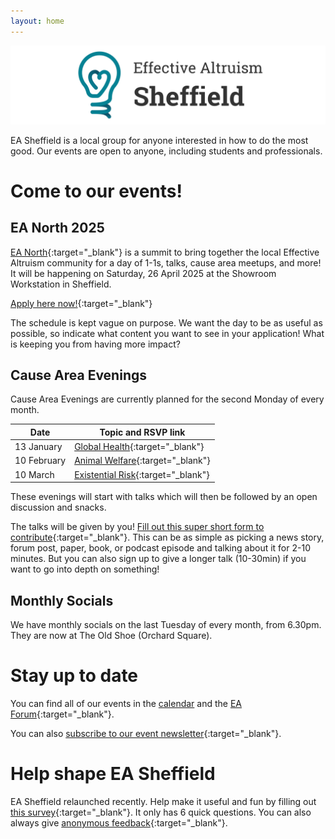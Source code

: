 ```yaml
---
layout: home
---
```


![image](media/banner_light.png)

EA Sheffield is a local group for anyone interested in how to do the most good. Our events are open to anyone, including students and professionals.

# Come to our events!

## EA North 2025
[EA North](https://tinyurl.com/EANorth2025){:target="\_blank"} is a summit to bring together the local Effective Altruism community for a day of 1-1s, talks, cause area meetups, and more! It will be happening on Saturday, 26 April 2025 at the Showroom Workstation in Sheffield.

[Apply here now!](https://tinyurl.com/EANorth2025-apply){:target="\_blank"}

The schedule is kept vague on purpose. We want the day to be as useful as possible, so indicate what content you want to see in your application! What is keeping you from having more impact?

## Cause Area Evenings

Cause Area Evenings are currently planned for the second Monday of every month.

| Date        | Topic and RSVP link                                                                                                                     |
| ----------- | --------------------------------------------------------------------------------------------------------------------------------------- |
| 13 January  | [Global Health](https://forum.effectivealtruism.org/events/82noLfai7JaNvaADp/global-health-cause-area-evening){:target="\_blank"}       |
| 10 February | [Animal Welfare](https://forum.effectivealtruism.org/events/u5GQBfvfqNecqvphy/animal-welfare-cause-area-evening){:target="\_blank"}     |
| 10 March    | [Existential Risk](https://forum.effectivealtruism.org/events/HfxAYuMr58in5riGT/existential-risk-cause-area-evening){:target="\_blank"} |

These evenings will start with talks which will then be followed by an open discussion and snacks.

The talks will be given by you! [Fill out this super short form to contribute](https://forms.gle/8smq5CGJw1hqsLkK8){:target="\_blank"}. This can be as simple as picking a news story, forum post, paper, book, or podcast episode and talking about it for 2-10 minutes. But you can also sign up to give a longer talk (10-30min) if you want to go into depth on something!

## Monthly Socials

We have monthly socials on the last Tuesday of every month, from 6.30pm. They are now at The Old Shoe (Orchard Square).

# Stay up to date

You can find all of our events in the [calendar](calendar) and the [EA Forum](https://forum.effectivealtruism.org/groups/YjhuGBkHCQbZsTdzW){:target="\_blank"}.

You can also [subscribe to our event newsletter](https://tinyurl.com/ea-sheffield-newsletter){:target="\_blank"}.

# Help shape EA Sheffield

EA Sheffield relaunched recently. Help make it useful and fun by filling out [this survey](https://tinyurl.com/ea-sheffield-survey){:target="\_blank"}. It only has 6 quick questions. You can also always give [anonymous feedback](https://tinyurl.com/ea-sheffield-feedback){:target="\_blank"}.
